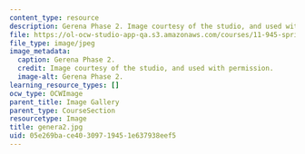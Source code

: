 ```yaml
---
content_type: resource
description: Gerena Phase 2. Image courtesy of the studio, and used with permission.
file: https://ol-ocw-studio-app-qa.s3.amazonaws.com/courses/11-945-springfield-studio-spring-2004/05e269bace40309719451e637938eef5_genera2.jpg
file_type: image/jpeg
image_metadata:
  caption: Gerena Phase 2.
  credit: Image courtesy of the studio, and used with permission.
  image-alt: Gerena Phase 2.
learning_resource_types: []
ocw_type: OCWImage
parent_title: Image Gallery
parent_type: CourseSection
resourcetype: Image
title: genera2.jpg
uid: 05e269ba-ce40-3097-1945-1e637938eef5
---
```

